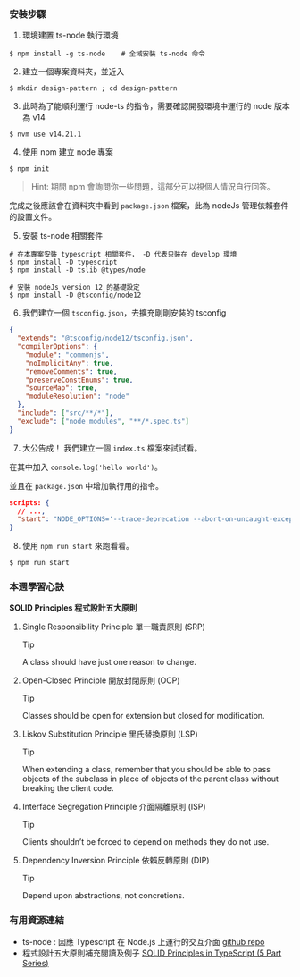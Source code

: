 ### 安裝步驟
1. 環境建置 ts-node 執行環境
```shell
$ npm install -g ts-node    # 全域安裝 ts-node 命令

```

2. 建立一個專案資料夾，並近入
```shell
$ mkdir design-pattern ; cd design-pattern
```

3. 此時為了能順利運行 node-ts 的指令，需要確認開發環境中運行的 node 版本為 v14
```shell
$ nvm use v14.21.1
```

4. 使用 npm 建立 node 專案
```shell
$ npm init
```

> Hint: 期間 npm 會詢問你一些問題，這部分可以視個人情況自行回答。

完成之後應該會在資料夾中看到 `package.json` 檔案，此為 nodeJs 管理依賴套件的設置文件。

5. 安裝 ts-node 相關套件
```shell
# 在本專案安裝 typescript 相關套件， -D 代表只裝在 develop 環境
$ npm install -D typescript
$ npm install -D tslib @types/node

# 安裝 nodeJs version 12 的基礎設定
$ npm install -D @tsconfig/node12
```

6. 我們建立一個 `tsconfig.json`，去擴充剛剛安裝的 tsconfig
```json
{
  "extends": "@tsconfig/node12/tsconfig.json",
  "compilerOptions": {
    "module": "commonjs",
    "noImplicitAny": true,
    "removeComments": true,
    "preserveConstEnums": true,
    "sourceMap": true,
    "moduleResolution": "node"
  },
  "include": ["src/**/*"],
  "exclude": ["node_modules", "**/*.spec.ts"]
}
```

7. 大公告成！ 我們建立一個 `index.ts` 檔案來試試看。

在其中加入 `console.log('hello world')`。


並且在 `package.json` 中增加執行用的指令。

```json
scripts: {
  // ...,
  "start": "NODE_OPTIONS='--trace-deprecation --abort-on-uncaught-exception' ts-node ./index.ts"
}
```

8. 使用 `npm run start` 來跑看看。

```shell
$ npm run start
```

### 本週學習心訣
**SOLID Principles 程式設計五大原則**
1. Single Responsibility Principle 單一職責原則 (SRP)
    > [!TIP]
    > A class should have just one reason to change.
2. Open-Closed Principle 開放封閉原則 (OCP)
    > [!TIP]
    > Classes should be open for extension but closed for modification.
3. Liskov Substitution Principle 里氏替換原則 (LSP)
    > [!TIP]
    > When extending a class, remember that you should be able to pass objects of the subclass in place of objects of the parent class without breaking the client code.
4. Interface Segregation Principle 介面隔離原則 (ISP)
    > [!TIP]
    > Clients shouldn’t be forced to depend on methods they do not use.
5. Dependency Inversion Principle 依賴反轉原則 (DIP)
    > [!TIP]
    > Depend upon abstractions, not concretions.

### 有用資源連結
- ts-node : 因應 Typescript 在 Node.js 上運行的交互介面 [github repo](https://github.com/TypeStrong/ts-node)
- 程式設計五大原則補充閱讀及例子 [SOLID Principles in TypeScript (5 Part Series)](https://dev.to/jmalvarez/single-responsibility-principle-in-typescript-859)